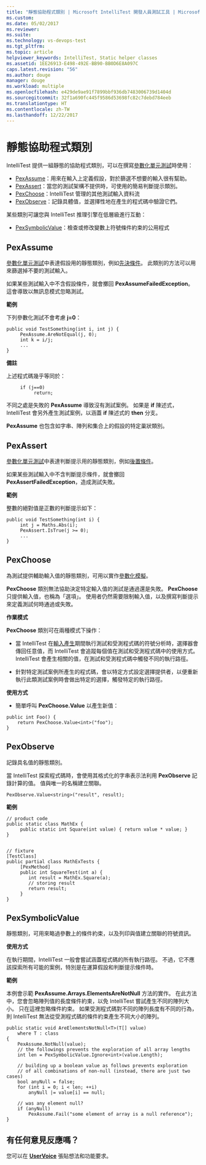 ```yaml
---
title: "靜態協助程式類別 | Microsoft IntelliTest 開發人員測試工具 | Microsoft Docs"
ms.custom: 
ms.date: 05/02/2017
ms.reviewer: 
ms.suite: 
ms.technology: vs-devops-test
ms.tgt_pltfrm: 
ms.topic: article
helpviewer_keywords: IntelliTest, Static helper classes
ms.assetid: 1EE26913-E498-492E-BB90-BB0D6E8A097C
caps.latest.revision: "56"
ms.author: douge
manager: douge
ms.workload: multiple
ms.openlocfilehash: e429de9ae91f7899bbf936db7483006739d1404d
ms.sourcegitcommit: 32f1a690fc445f9586d53698fc82c7debd784eeb
ms.translationtype: HT
ms.contentlocale: zh-TW
ms.lasthandoff: 12/22/2017
---
```

# <a name="static-helper-classes"></a>靜態協助程式類別

IntelliTest 提供一組靜態的協助程式類別，可以在撰寫[參數化單元測試](test-generation.md#parameterized-unit-testing)時使用：

* [PexAssume](#pexassume)：用來在輸入上定義假設，對於篩選不想要的輸入很有幫助。
* [PexAssert](#pexassert)：當您的測試架構不提供時，可使用的簡易判斷提示類別。
* [PexChoose](#pexchoose)：IntelliTest 管理的其他測試輸入資料流
* [PexObserve](#pexobserve)：記錄具體值，並選擇性地在產生的程式碼中驗證它們。

某些類別可讓您與 IntelliTest 推理引擎在低層級進行互動：

* [PexSymbolicValue](#pexsymbolicvalue)：檢查或修改變數上符號條件約束的公用程式

<a name="pexassume"></a>
## <a name="pexassume"></a>PexAssume

[參數化單元測試](test-generation.md#parameterized-unit-testing)中表達假設用的靜態類別，例如[先決條件](test-generation.md#precondition)。
此類別的方法可以用來篩選掉不要的測試輸入。

如果某些測試輸入中不含假設條件，就會擲回 **PexAssumeFailedException**。 這會導致以無訊息模式忽略測試。

**範例**

下列參數化測試不會考慮 **j=0**：

```
public void TestSomething(int i, int j) {
     PexAssume.AreNotEqual(j, 0);
     int k = i/j;
     ...
}
```

**備註**

上述程式碼幾乎等同於：

```
     if (j==0)
          return;
```

不同之處是失敗的 **PexAssume** 導致沒有測試案例。 如果是 **if** 陳述式，IntelliTest 會另外產生測試案例，以涵蓋 **if** 陳述式的 **then** 分支。

**PexAssume** 也包含如字串、陣列和集合上的假設的特定巢狀類別。

<a name="pexassert"></a>
## <a name="pexassert"></a>PexAssert

[參數化單元測試](test-generation.md#parameterized-unit-testing)中表達判斷提示用的靜態類別，例如[後置條件](test-generation.md#postcondition)。

如果某些測試輸入中不含判斷提示條件，就會擲回 **PexAssertFailedException**，造成測試失敗。

**範例**

整數的絕對值是正數的判斷提示如下：

```
public void TestSomething(int i) {
     int j = Maths.Abs(i);
     PexAssert.IsTrue(j >= 0);
     ...
}
```

<a name="pexchoose"></a>
## <a name="pexchoose"></a>PexChoose

為測試提供輔助輸入值的靜態類別，可用以實作[參數化模擬](input-generation.md#parameterized-mocks)。

**PexChoose** 類別無法協助決定特定輸入值的測試是通過還是失敗。 **PexChoose** 只提供輸入值，也稱為「選項」。 使用者仍然需要限制輸入值，以及撰寫判斷提示來定義測試何時通過或失敗。

**作業模式**

**PexChoose** 類別可在兩種模式下操作：

* 當 IntelliTest 在[輸入產生](input-generation.md)期間執行測試和受測程式碼的符號分析時，選擇器會傳回任意值，而 IntelliTest 會追蹤每個值在測試和受測程式碼中的使用方式。 IntelliTest 會產生相關的值，在測試和受測程式碼中觸發不同的執行路徑。

* 針對特定測試案例所產生的程式碼，會以特定方式設定選擇提供者，以便重新執行此類測試案例時會做出特定的選擇，觸發特定的執行路徑。

**使用方式**

* 簡單呼叫 **PexChoose.Value** 以產生新值：

```
public int Foo() {
    return PexChoose.Value<int>("foo");
}
```

<a name="pexobserve"></a>
## <a name="pexobserve"></a>PexObserve

記錄具名值的靜態類別。

當 IntelliTest 探索程式碼時，會使用其格式化的字串表示法利用 **PexObserve** 記錄計算的值。 值與唯一的名稱建立關聯。

```
PexObserve.Value<string>("result", result);
```

**範例**

```
// product code
public static class MathEx {
     public static int Square(int value) { return value * value; }
}


// fixture
[TestClass]
public partial class MathExTests {
     [PexMethod]
     public int SquareTest(int a) {
        int result = MathEx.Square(a); 
        // storing result
        return result;
     }
}
```

<a name="pexsymbolicvalue"></a>
## <a name="pexsymbolicvalue"></a>PexSymbolicValue

靜態類別，可用來略過參數上的條件約束，以及列印與值建立關聯的符號資訊。

**使用方式**

在執行期間，IntelliTest 一般會嘗試涵蓋程式碼的所有執行路徑。 不過，它不應該探索所有可能的案例，特別是在運算假設和判斷提示條件時。

**範例**

本例會示範 **PexAssume.Arrays.ElementsAreNotNull** 方法的實作。 在此方法中，您會忽略陣列值的長度條件約束，以免 IntelliTest 嘗試產生不同的陣列大小。 只在這裡忽略條件約束。 如果受測程式碼對不同的陣列長度有不同的行為，則 IntelliTest 無法從受測程式碼的條件約束產生不同大小的陣列。

```
public static void AreElementsNotNull<T>(T[] value)
    where T : class
{
    PexAssume.NotNull(value);
    // the followings prevents the exploration of all array lengths
    int len = PexSymbolicValue.Ignore<int>(value.Length);

    // building up a boolean value as follows prevents exploration
    // of all combinations of non-null (instead, there are just two cases)
    bool anyNull = false;
    for (int i = 0; i < len; ++i)
        anyNull |= value[i] == null;

    // was any element null?
    if (anyNull)
        PexAssume.Fail("some element of array is a null reference");
}
```

## <a name="got-feedback"></a>有任何意見反應嗎？

您可以在 **[UserVoice](https://visualstudio.uservoice.com/forums/121579-visual-studio-2015/category/157869-test-tools?query=IntelliTest)** 張貼想法和功能要求。
